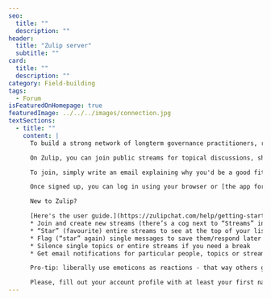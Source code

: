 ```yaml
---
seo:
  title: ""
  description: ""
header:
  title: "Zulip server"
  subtitle: ""
card:
  title: ""
  description: ""
category: Field-building
tags:
  - Forum
isFeaturedOnHomepage: true
featuredImage: ../../../images/connection.jpg
textSections:
  - title: ""
    content: |
      To build a strong network of longterm governance practitioners, researchers and supporters, we invite you to join our Zulip server. It's like slack but with proper threading - a great mix between a chat and a forum that won't flood your email inbox.

      On Zulip, you can join public streams for topical discussions, sharing updates, job postings and more. You can also have private chats with others - one-on-one or in groups.

      To join, simply write an email explaining why you'd be a good fit for our network to network@simoninstitute.ch.

      Once signed up, you can log in using your browser or [the app for your phone](https://play.google.com/store/apps/details?id=com.zulipmobile&hl=en_US) at [longtermov.zulipchat.com](https://longtermov.zulipchat.com).

      New to Zulip?

      [Here's the user guide.](https://zulipchat.com/help/getting-started-with-zulip) You can:
      * Join and create new streams (there’s a cog next to “Streams” in the left panel, if clicked, a tab in the pop-up window shows “All streams”, as well as a “+” to create new ones)
      * “Star” (favourite) entire streams to see at the top of your list
      * Flag (“star” again) single messages to save them/respond later
      * Silence single topics or entire streams if you need a break
      * Get email notifications for particular people, topics or streams

      Pro-tip: liberally use emoticons as reactions - that way others get feedback despite you not saying anything.

      Please, fill out your account profile with at least your first name, a profile picture and a short bio. That makes it easier to get a feel for who’s who.
---
```

